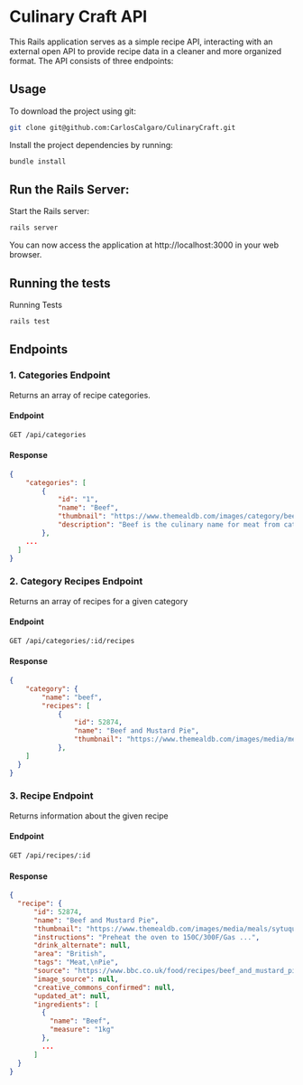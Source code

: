 # Culinary Craft API

This Rails application serves as a simple recipe API, interacting with an external open API to provide recipe data in a cleaner and more organized format. The API consists of three endpoints:

## Usage

To download the project using git:
```bash
git clone git@github.com:CarlosCalgaro/CulinaryCraft.git
```

Install the project dependencies by running:
```bash
bundle install
```

## Run the Rails Server:
Start the Rails server:
```bash
rails server
```

You can now access the application at http://localhost:3000 in your web browser.

## Running the tests

Running Tests

```bash
rails test
```

## Endpoints

### 1. Categories Endpoint

Returns an array of recipe categories.

#### Endpoint

```bash
GET /api/categories
```

#### Response

```json
{
	"categories": [
		{
			"id": "1",
			"name": "Beef",
			"thumbnail": "https://www.themealdb.com/images/category/beef.png",
			"description": "Beef is the culinary name for meat from cattle, particularly skeletal muscle. Humans have been eating beef since prehistoric times.[1] Beef is a source of high-quality protein and essential nutrients.[2]"
		},
    ...
  ]
}
```


### 2. Category Recipes Endpoint

Returns an array of recipes for a given category


#### Endpoint

```bash
GET /api/categories/:id/recipes
```

#### Response
```json
{
	"category": {
		"name": "beef",
		"recipes": [
			{
				"id": 52874,
				"name": "Beef and Mustard Pie",
				"thumbnail": "https://www.themealdb.com/images/media/meals/sytuqu1511553755.jpg"
			},
    ]
  }
}
```

### 3. Recipe Endpoint

Returns information about the given recipe

#### Endpoint

```bash
GET /api/recipes/:id
```

#### Response
```json
{
  "recipe": {
      "id": 52874,
      "name": "Beef and Mustard Pie",
      "thumbnail": "https://www.themealdb.com/images/media/meals/sytuqu1511553755.jpg",
      "instructions": "Preheat the oven to 150C/300F/Gas ...",
      "drink_alternate": null,
      "area": "British",
      "tags": "Meat,\nPie",
      "source": "https://www.bbc.co.uk/food/recipes/beef_and_mustard_pie_58002",
      "image_source": null,
      "creative_commons_confirmed": null,
      "updated_at": null,
      "ingredients": [
        {
          "name": "Beef",
          "measure": "1kg"
        },
        ...
      ]
  }
}
```


